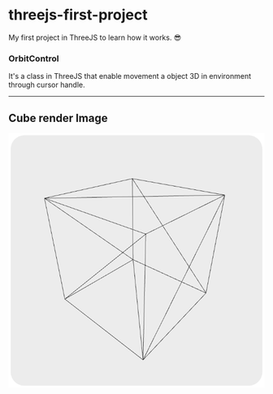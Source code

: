 # threejs-first-project

My first project in ThreeJS to learn how it works. 😎

### OrbitControl

It's a class in ThreeJS that enable movement a object 3D in environment through cursor handle.

---

## Cube render Image

![cube render](./media/cubeRender.png)
